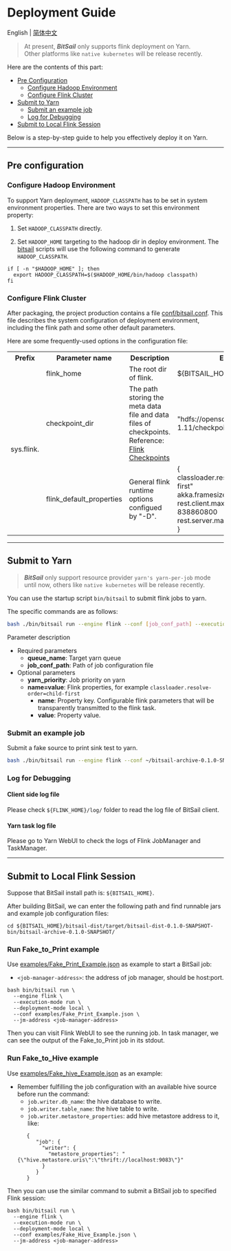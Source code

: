 # Deployment Guide
English | [简体中文](deployment_zh.md)

> At present, ***BitSail*** only supports flink deployment on Yarn.<br>
Other platforms like `native kubernetes` will be release recently.

Here are the contents of this part:

 - [Pre Configuration](#jump_pre_configure)
    - [Configure Hadoop Environment](#jump_configure_hadoop)
    - [Configure Flink Cluster](#jump_configure_flink)
 - [Submit to Yarn](#jump_submit_to_yarn)
    - [Submit an example job](#jump_submit_example)
    - [Log for Debugging](#jump_log)
 - [Submit to Local Flink Session](#jump_submit_local)

Below is a step-by-step guide to help you effectively deploy it on Yarn.

-----

## <span id="jump_pre_configure">Pre configuration</span>

### <span id="jump_configure_hadoop">Configure Hadoop Environment</span>


To support Yarn deployment, `HADOOP_CLASSPATH` has to be set in system environment properties. There are two ways to set this environment property:

1. Set `HADOOP_CLASSPATH` directly.

2. Set `HADOOP_HOME` targeting to the hadoop dir in deploy environment. The [bitsail](https://github.com/bytedance/bitsail/blob/master/bitsail-dist/src/main/archive/bin/bitsail) scripts will use the following command to generate `HADOOP_CLASSPATH`.

  ```shell
  if [ -n "$HADOOP_HOME" ]; then
    export HADOOP_CLASSPATH=$($HADOOP_HOME/bin/hadoop classpath)
  fi
  ```

### <span id="jump_configure_flink">Configure Flink Cluster</span>

After packaging, the project production contains a file [conf/bitsail.conf](https://github.com/bytedance/bitsail/blob/master/bitsail-dist/src/main/resources/bitsail.conf).
This file describes the system configuration of deployment environment, including the flink path and some other default parameters.

Here are some frequently-used options in the configuration file:


<table>
  <tr>
    <th>Prefix</th>
    <th>Parameter name</th>
    <th>Description</th>
    <th>Example</th>
  </tr>
    
  <tr>
    <td rowspan="3">sys.flink.</td>
    <td>flink_home</td>
    <td>The root dir of flink.</td>
    <td>${BITSAIL_HOME}/embedded/flink</td>
  </tr>

  <tr>
    <td>checkpoint_dir</td>
    <td>The path storing the meta data file and data files of checkpoints.<br/>Reference: <a href="https://nightlies.apache.org/flink/flink-docs-master/docs/ops/state/checkpoints/">Flink Checkpoints</a></td>
    <td>"hdfs://opensource/bitsail/flink-1.11/checkpoints/"</td>
  </tr>

  <tr>
    <td>flink_default_properties</td>
    <td>General flink runtime options configued by "-D".</td>
    <td>{<br/>
        classloader.resolve-order: "child-first"<br/>
        akka.framesize: "838860800b"<br/>
        rest.client.max-content-length: 838860800<br/>
        rest.server.max-content-len<br/>}
    </td>
  </tr>
</table>

-----

## <span id="jump_submit_to_yarn">Submit to Yarn</span>

> ***BitSail*** only support resource provider `yarn's yarn-per-job` mode until now, others like `native kubernetes` will be release recently.

You can use the startup script `bin/bitsail` to submit flink jobs to yarn.

The specific commands are as follows:


``` bash
bash ./bin/bitsail run --engine flink --conf [job_conf_path] --execution-mode run --queue [queue_name] --deployment-mode yarn-per-job [--priority [yarn_priority] -p/--props [name=value]] 
```

Parameter description

* Required parameters
    * **queue_name**: Target yarn queue
    * **job_conf_path**: Path of job configuration file
* Optional parameters
    * **yarn_priority**: Job priority on yarn
    * **name=value**: Flink properties, for example `classloader.resolve-order=child-first`
        * **name**: Property key. Configurable flink parameters that will be transparently transmitted to the flink task.
        * **value**: Property value.

### <span id="jump_submit_example">Submit an example job</span>
Submit a fake source to print sink test to yarn.
``` bash
bash ./bin/bitsail run --engine flink --conf ~/bitsail-archive-0.1.0-SNAPSHOT/examples/Fake_Print_Example.json --execution-mode run -p 1=1  --deployment-mode yarn-per-job  --queue default
```

### <span id="jump_log">Log for Debugging</span>

#### Client side log file
Please check `${FLINK_HOME}/log/` folder to read the log file of BitSail client.

#### Yarn task log file
Please go to Yarn WebUI to check the logs of Flink JobManager and TaskManager.

-----

## Submit to Local Flink Session

Suppose that BitSail install path is: `${BITSAIL_HOME}`.

After building BitSail, we can enter the following path and find runnable jars and example job configuration files:
```shell
cd ${BITSAIL_HOME}/bitsail-dist/target/bitsail-dist-0.1.0-SNAPSHOT-bin/bitsail-archive-0.1.0-SNAPSHOT/
```

### Run Fake_to_Print example

Use [examples/Fake_Print_Example.json](https://github.com/bytedance/bitsail/blob/master/bitsail-dist/src/main/archive/examples/Fake_Print_Example.json) as example to start a BitSail job:

- `<job-manager-address>`: the address of job manager, should be host:port.

```shell
bash bin/bitsail run \
  --engine flink \
  --execution-mode run \
  --deployment-mode local \
  --conf examples/Fake_Print_Example.json \
  --jm-address <job-manager-address>
```

Then you can visit Flink WebUI to see the running job.
In task manager, we can see the output of the Fake_to_Print job in its stdout.


### Run Fake_to_Hive example

Use [examples/Fake_hive_Example.json](https://github.com/bytedance/bitsail/blob/master/bitsail-dist/src/main/archive/examples/Fake_Hive_Example.json) as an example:
- Remember fulfilling the job configuration with an available hive source before run the command:
    - `job.writer.db_name`: the hive database to write.
    - `job.writer.table_name`: the hive table to write.
    - `job.writer.metastore_properties`: add hive metastore address to it, like:
    ```shell
       {
          "job": {
            "writer": {
              "metastore_properties": "{\"hive.metastore.uris\":\"thrift://localhost:9083\"}"
            }
          }
       }
    ```

Then you can use the similar command to submit a BitSail job to specified Flink session:

```shell
bash bin/bitsail run \
  --engine flink \
  --execution-mode run \
  --deployment-mode local \
  --conf examples/Fake_Hive_Example.json \
  --jm-address <job-manager-address>
  ```
